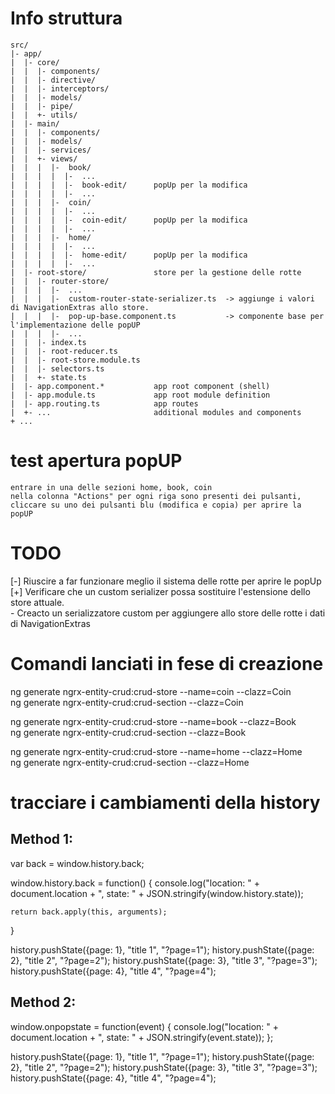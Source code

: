 # Info struttura
```
src/                            
|- app/                         
|  |- core/                     
|  |  |- components/
|  |  |- directive/
|  |  |- interceptors/
|  |  |- models/
|  |  |- pipe/
|  |  +- utils/
|  |- main/                     
|  |  |- components/
|  |  |- models/
|  |  |- services/
|  |  +- views/
|  |  |  |-  book/
|  |  |  |  |-  ...
|  |  |  |  |-  book-edit/      popUp per la modifica
|  |  |  |  |-  ...
|  |  |  |-  coin/
|  |  |  |  |-  ...
|  |  |  |  |-  coin-edit/      popUp per la modifica
|  |  |  |  |-  ...
|  |  |  |-  home/
|  |  |  |  |-  ...
|  |  |  |  |-  home-edit/      popUp per la modifica
|  |  |  |  |-  ...
|  |- root-store/               store per la gestione delle rotte
|  |  |- router-store/     
|  |  |  |-  ...
|  |  |  |-  custom-router-state-serializer.ts  -> aggiunge i valori di NavigationExtras allo store.
|  |  |  |-  pop-up-base.component.ts           -> componente base per l'implementazione delle popUP
|  |  |  |-  ...
|  |  |- index.ts
|  |  |- root-reducer.ts
|  |  |- root-store.module.ts
|  |  |- selectors.ts
|  |  +- state.ts
|  |- app.component.*           app root component (shell)
|  |- app.module.ts             app root module definition
|  |- app.routing.ts            app routes
|  +- ...                       additional modules and components
+ ...
```
# test apertura popUP
    entrare in una delle sezioni home, book, coin
    nella colonna "Actions" per ogni riga sono presenti dei pulsanti, cliccare su uno dei pulsanti blu (modifica e copia) per aprire la popUP

# TODO
[-] Riuscire a far funzionare meglio il sistema delle rotte per aprire le popUp  
[+] Verificare che un custom serializer possa sostituire l'estensione dello store attuale.  
    - Creacto un serializzatore custom per aggiungere allo store delle rotte i dati di NavigationExtras  
    

# Comandi lanciati in fese di creazione
ng generate ngrx-entity-crud:crud-store --name=coin --clazz=Coin  
ng generate ngrx-entity-crud:crud-section --clazz=Coin  

ng generate ngrx-entity-crud:crud-store --name=book --clazz=Book  
ng generate ngrx-entity-crud:crud-section --clazz=Book  

ng generate ngrx-entity-crud:crud-store --name=home --clazz=Home  
ng generate ngrx-entity-crud:crud-section --clazz=Home  

# tracciare i cambiamenti della history

## Method 1:
var back = window.history.back;

window.history.back = function() {
    console.log("location: " + document.location + ", state: " + 
        JSON.stringify(window.history.state));

    return back.apply(this, arguments);
}

history.pushState({page: 1}, "title 1", "?page=1");
history.pushState({page: 2}, "title 2", "?page=2");
history.pushState({page: 3}, "title 3", "?page=3");
history.pushState({page: 4}, "title 4", "?page=4");

## Method 2:
window.onpopstate = function(event) {
  console.log("location: " + document.location + ", state: " + 
      JSON.stringify(event.state));
};

history.pushState({page: 1}, "title 1", "?page=1");
history.pushState({page: 2}, "title 2", "?page=2");
history.pushState({page: 3}, "title 3", "?page=3");
history.pushState({page: 4}, "title 4", "?page=4");
